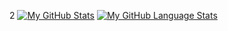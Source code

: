 <!--
**xianacarrera/xianacarrera** is a ✨ _special_ ✨ repository because its `README.md` (this file) appears on your GitHub profile.

Here are some ideas to get you started:

- 🔭 I’m currently working on ...
- 🌱 I’m currently learning ...
- 👯 I’m looking to collaborate on ...
- 🤔 I’m looking for help with ...
- 💬 Ask me about ...
- 📫 How to reach me: ...
- 😄 Pronouns: ...
- ⚡ Fun fact: ...
-->


2
[![My GitHub Stats](https://github-readme-stats.vercel.app/api/?username=xianacarrera&count_private=true&theme=tokyonight&showicons=true)]()
[![My GitHub Language Stats](https://github-readme-stats.vercel.app/api/top-langs/?username=xianacarrera&langs_count=5&theme=tokyonight)]()
